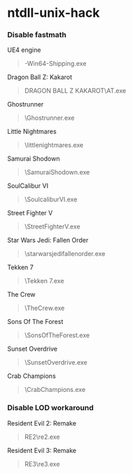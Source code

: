 # ntdll-unix-hack


### Disable fastmath
UE4 engine
> -Win64-Shipping.exe

Dragon Ball Z: Kakarot
> DRAGON BALL Z KAKAROT\\AT.exe

Ghostrunner
> \\Ghostrunner.exe

Little Nightmares
> \\littlenightmares.exe

Samurai Shodown
> \\SamuraiShodown.exe

SoulCalibur VI
> \\SoulcaliburVI.exe

Street Fighter V
> \\StreetFighterV.exe

Star Wars Jedi: Fallen Order
> \\starwarsjedifallenorder.exe

Tekken 7
> \\Tekken 7.exe

The Crew
> \\TheCrew.exe

Sons Of The Forest
> \\SonsOfTheForest.exe

Sunset Overdrive
> \\SunsetOverdrive.exe

Crab Champions
> \\CrabChampions.exe

### Disable LOD workaround
Resident Evil 2: Remake
> RE2\\re2.exe

Resident Evil 3: Remake
> RE3\\re3.exe

